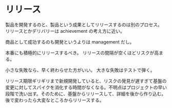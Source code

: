 # リリース

製品を開発するのと、製品という成果としてリリースするのは別のプロセス。
リリースとかデリバリーは achievement の考え方に近い。

商品として成功するのも開発というよりは management だし。

本番にも積極的にリリースするべき。
リリースの間隔が空くほどリスクが高まる。

小さな失敗なら、早く終わらせた方がいい。
大きな失敗はテストで弾く。

リリース期限ギリギリまで新規開発していると、リスクの発見が遅すぎて基盤の変更に対してスパイクを消化する時間がなくなる。不明点はプロジェクトの早い段階で洗い出す。そのために、基盤からリリースして、詳細を後から作り込む。後で変わったら大変なところからリリースする。
